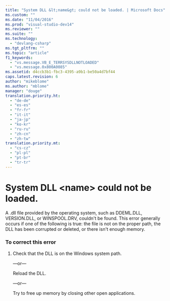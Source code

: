 ```yaml
---
title: "System DLL &lt;name&gt; could not be loaded. | Microsoft Docs"
ms.custom: ""
ms.date: "11/04/2016"
ms.prod: "visual-studio-dev14"
ms.reviewer: ""
ms.suite: ""
ms.technology: 
  - "devlang-csharp"
ms.tgt_pltfrm: ""
ms.topic: "article"
f1_keywords: 
  - "vs.message.VB_E_TERRSYSDLLNOTLOADED"
  - "vs.message.0x800A0085"
ms.assetid: d4ccb3b1-fbc3-4395-a9b1-be50a4d7bf44
caps.latest.revision: 6
author: "mikeblome"
ms.author: "mblome"
manager: "douge"
translation.priority.ht: 
  - "de-de"
  - "es-es"
  - "fr-fr"
  - "it-it"
  - "ja-jp"
  - "ko-kr"
  - "ru-ru"
  - "zh-cn"
  - "zh-tw"
translation.priority.mt: 
  - "cs-cz"
  - "pl-pl"
  - "pt-br"
  - "tr-tr"
---
```

# System DLL &lt;name&gt; could not be loaded.
A .dll file provided by the operating system, such as DDEML.DLL, VERSION.DLL, or WINSPOOL.DRV, couldn't be found. This error generally occurs if one of the following is true: the file is not on the proper path, the DLL has been corrupted or deleted, or there isn't enough memory.  
  
### To correct this error  
  
1.  Check that the DLL is on the Windows system path.  
  
     —or—  
  
     Reload the DLL.  
  
     —or—  
  
     Try to free up memory by closing other open applications.